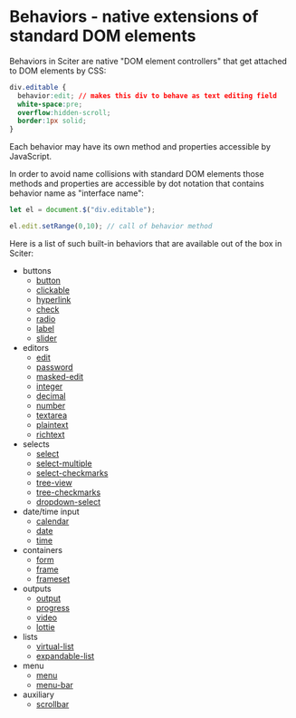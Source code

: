 # Behaviors - native extensions of standard DOM elements

Behaviors in Sciter are native "DOM element controllers" that get attached to DOM elements by CSS:

```CSS
div.editable {
  behavior:edit; // makes this div to behave as text editing field
  white-space:pre;
  overflow:hidden-scroll;
  border:1px solid;
}
```

Each behavior may have its own method and properties accessible by JavaScript.

In order to avoid name collisions with standard DOM elements those methods and properties are accessible by dot notation that contains behavior name as "interface name":

```JavaScript
let el = document.$("div.editable");

el.edit.setRange(0,10); // call of behavior method
```

Here is a list of such built-in behaviors that are available out of the box in Sciter:

* buttons 
  * [button](behavior-button.md) 
  * [clickable](behavior-clickable.md) 
  * [hyperlink](behavior-hyperlink.md) 
  * [check](behavior-check.md) 
  * [radio](behavior-radio.md) 
  * [label](behavior-label.md) 
  * [slider](behavior-slider.md) 
* editors 
  * [edit](behavior-edit.md) 
  * [password](behavior-password.md) 
  * [masked-edit](behavior-masked-edit.md) 
  * [integer](behavior-integer.md) 
  * [decimal](behavior-decimal.md) 
  * [number](behavior-number.md) 
  * [textarea](behavior-textarea.md) 
  * [plaintext](behavior-plaintext.md) 
  * [richtext](behavior-richtext.md) 
* selects 
  * [select](behavior-select.md) 
  * [select-multiple](behavior-select-multiple.md) 
  * [select-checkmarks](behavior-select-checkmarks.md) 
  * [tree-view](behavior-tree-view.md) 
  * [tree-checkmarks](behavior-tree-checkmarks.md) 
  * [dropdown-select](behavior-select-dropdown.md) 
* date/time input 
  * [calendar](behavior-calendar.md) 
  * [date](behavior-date.md) 
  * [time](behavior-time.md) 
* containers 
  * [form](behavior-form.md) 
  * [frame](behavior-frame.md) 
  * [frameset](behavior-frame-set.md) 
* outputs 
  * [output](behavior-output.md) 
  * [progress](behavior-progress.md) 
  * [video](behavior-video.md) 
  * [lottie](behavior-lottie.md) 
* lists
  * [virtual-list](behavior-virtual-list.md)
  * [expandable-list](behavior-expandable-list.md)
* menu 
  * [menu](behavior-menu.md) 
  * [menu-bar](behavior-menu-bar.md) 
* auxiliary 
  * [scrollbar](behavior-scrollbar.md)